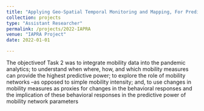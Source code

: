 ```yaml
---
title: "Applying Geo-Spatial Temporal Monitoring and Mapping, For Predictive Analytics with Privacy Protection: Anticipating the Next Virus Hot Spot. Task2:  Mobility Analysis "
collection: projects
type: "Assistant Researcher"
permalink: /projects/2022-IAPRA
venue: "IAPRA Project"
date: 2022-01-01

---
```



The objectiveof Task 2 was to integrate mobility data into the pandemic analytics; to understand when where, how, and which mobility measures can provide the highest predictive power; to explore the role of mobility networks –as opposed to simple mobility intensity; and, to use changes in mobility measures as proxies for changes in the behavioral responses and the implication of these behavioral responses in the predictive power of mobility network parameters
